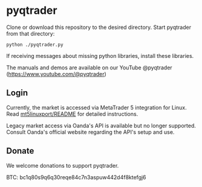 # pyqtrader

Clone or download this repository to the desired directory.  Start pyqtrader from that directory:

```
python ./pyqtrader.py
```

If receiving messages about missing python libraries, install these libraries.

The manuals and demos are available on our YouTube @pyqtrader (https://www.youtube.com/@pyqtrader)

## Login

Currently, the market is accessed via MetaTrader 5 integration for Linux.  Read [mt5linuxport/README](https://github.com/pyqtrader/pyqtrader/blob/main/mt5linuxport/README.md) for detailed instructions.

Legacy market access via Oanda's API is available but no longer supported.  Consult Oanda's official website regarding the API's setup and use.

## Donate

We welcome donations to support pyqtrader.

BTC: bc1q80s9q6q30reqe84c7n3aspuw442d4f8ktefgj6